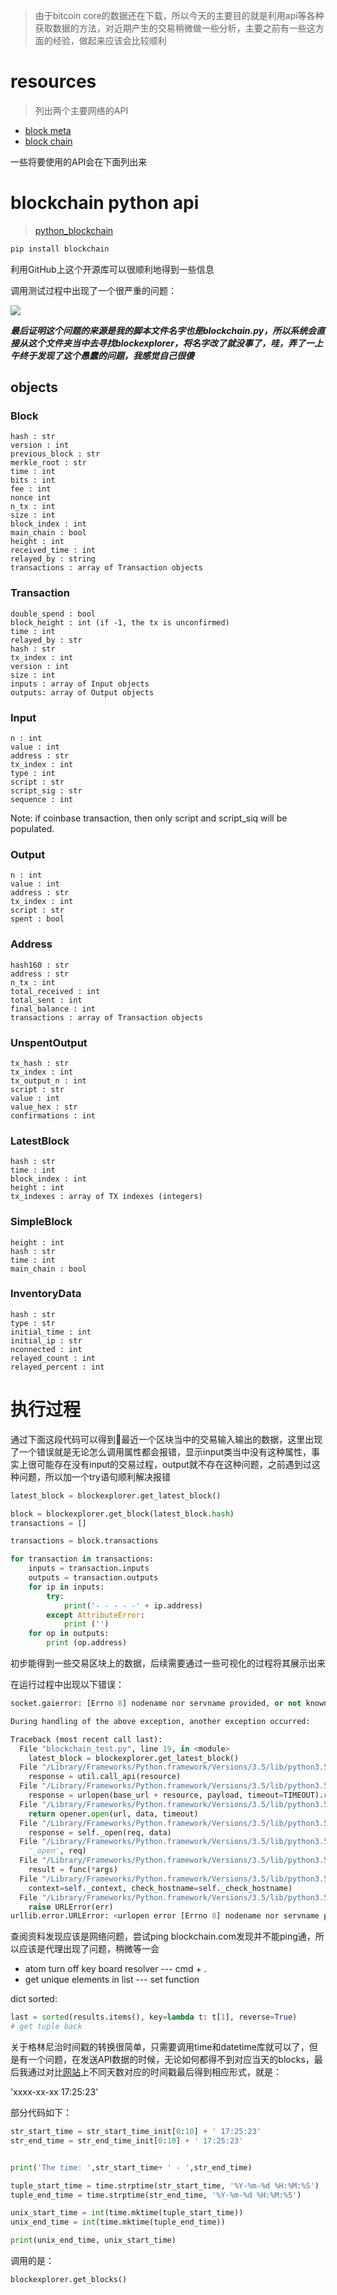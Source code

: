 > 由于bitcoin core的数据还在下载，所以今天的主要目的就是利用api等各种获取数据的方法，对近期产生的交易稍微做一些分析，主要之前有一些这方面的经验，做起来应该会比较顺利

# resources

> 列出两个主要网络的API

- [block meta](https://blockmeta.com/docs#id_s1_s2-4)
- [block chain](https://blockchain.info/zh-cn/api/blockchain_api)

一些将要使用的API会在下面列出来

# blockchain python api

> [python_blockchain]("https://github.com/blockchain/api-v1-client-python")

```python
pip install blockchain
```

利用GitHub上这个开源库可以很顺利地得到一些信息

调用测试过程中出现了一个很严重的问题：

![](/image/error1.png)

**_最后证明这个问题的来源是我的脚本文件名字也是blockchain.py，所以系统会直接从这个文件夹当中去寻找blockexplorer，将名字改了就没事了，哇，弄了一上午终于发现了这个愚蠢的问题，我感觉自己很傻_**

## objects

### Block

```
hash : str
version : int
previous_block : str
merkle_root : str
time : int
bits : int
fee : int
nonce int
n_tx : int
size : int
block_index : int
main_chain : bool
height : int
received_time : int
relayed_by : string
transactions : array of Transaction objects
```

### Transaction

```
double_spend : bool
block_height : int (if -1, the tx is unconfirmed)
time : int
relayed_by : str
hash : str
tx_index : int
version : int
size : int
inputs : array of Input objects
outputs: array of Output objects
```

### Input

```
n : int
value : int
address : str
tx_index : int
type : int
script : str
script_sig : str
sequence : int
```

Note: if coinbase transaction, then only script and script_siq will be populated.

### Output

```
n : int
value : int
address : str
tx_index : int
script : str
spent : bool
```

### Address

```
hash160 : str
address : str
n_tx : int
total_received : int
total_sent : int
final_balance : int
transactions : array of Transaction objects
```

### UnspentOutput

```
tx_hash : str
tx_index : int
tx_output_n : int
script : str
value : int
value_hex : str
confirmations : int
```

### LatestBlock

```
hash : str
time : int
block_index : int
height : int
tx_indexes : array of TX indexes (integers)
```

### SimpleBlock

```
height : int
hash : str
time : int
main_chain : bool
```

### InventoryData

```
hash : str
type : str
initial_time : int
initial_ip : str
nconnected : int
relayed_count : int
relayed_percent : int
```

# 执行过程

通过下面这段代码可以得到最近一个区块当中的交易输入输出的数据，这里出现了一个错误就是无论怎么调用属性都会报错，显示input类当中没有这种属性，事实上很可能存在没有input的交易过程，output就不存在这种问题，之前遇到过这种问题，所以加一个try语句顺利解决报错

```python
latest_block = blockexplorer.get_latest_block()

block = blockexplorer.get_block(latest_block.hash)
transactions = []

transactions = block.transactions

for transaction in transactions:
    inputs = transaction.inputs
    outputs = transaction.outputs
    for ip in inputs:
        try:
            print('- - - - -' + ip.address)
        except AttributeError:
            print ('')
    for op in outputs:
        print (op.address)
```

初步能得到一些交易区块上的数据，后续需要通过一些可视化的过程将其展示出来

在运行过程中出现以下错误：

```python
socket.gaierror: [Errno 8] nodename nor servname provided, or not known

During handling of the above exception, another exception occurred:

Traceback (most recent call last):
  File "blockchain_test.py", line 19, in <module>
    latest_block = blockexplorer.get_latest_block()
  File "/Library/Frameworks/Python.framework/Versions/3.5/lib/python3.5/site-packages/blockchain/blockexplorer.py", line 100, in get_latest_block
    response = util.call_api(resource)
  File "/Library/Frameworks/Python.framework/Versions/3.5/lib/python3.5/site-packages/blockchain/util.py", line 25, in call_api
    response = urlopen(base_url + resource, payload, timeout=TIMEOUT).read()
  File "/Library/Frameworks/Python.framework/Versions/3.5/lib/python3.5/urllib/request.py", line 163, in urlopen
    return opener.open(url, data, timeout)
  File "/Library/Frameworks/Python.framework/Versions/3.5/lib/python3.5/urllib/request.py", line 466, in open
    response = self._open(req, data)
  File "/Library/Frameworks/Python.framework/Versions/3.5/lib/python3.5/urllib/request.py", line 484, in _open
    '_open', req)
  File "/Library/Frameworks/Python.framework/Versions/3.5/lib/python3.5/urllib/request.py", line 444, in _call_chain
    result = func(*args)
  File "/Library/Frameworks/Python.framework/Versions/3.5/lib/python3.5/urllib/request.py", line 1297, in https_open
    context=self._context, check_hostname=self._check_hostname)
  File "/Library/Frameworks/Python.framework/Versions/3.5/lib/python3.5/urllib/request.py", line 1256, in do_open
    raise URLError(err)
urllib.error.URLError: <urlopen error [Errno 8] nodename nor servname provided, or not known>
```

查阅资料发现应该是网络问题，尝试ping blockchain.com发现并不能ping通，所以应该是代理出现了问题，稍微等一会

- atom turn off key board resolver --- cmd + .
- get unique elements in list --- set function

dict sorted:

```python
last = sorted(results.items(), key=lambda t: t[1], reverse=True)
# get tuple back
```

关于格林尼治时间戳的转换很简单，只需要调用time和datetime库就可以了，但是有一个问题，在发送API数据的时候，无论如何都得不到对应当天的blocks，最后我通过对比[网站]("https://blockchain.info/blocks/1487928323455")上不同天数对应的时间戳最后得到相应形式，就是：

'xxxx-xx-xx 17:25:23'

部分代码如下：

```python
str_start_time = str_start_time_init[0:10] + ' 17:25:23'
str_end_time = str_end_time_init[0:10] + ' 17:25:23'


print('The time: ',str_start_time+ ' - ',str_end_time)

tuple_start_time = time.strptime(str_start_time, '%Y-%m-%d %H:%M:%S')
tuple_end_time = time.strptime(str_end_time, '%Y-%m-%d %H:%M:%S')

unix_start_time = int(time.mktime(tuple_start_time))
unix_end_time = int(time.mktime(tuple_end_time))

print(unix_end_time, unix_start_time)
```

调用的是：

```python
blockexplorer.get_blocks()
```
